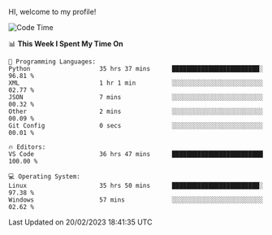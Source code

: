 HI, welcome to my profile!
<!--START_SECTION:waka-->
![Code Time](http://img.shields.io/badge/Code%20Time-548%20hrs%2030%20mins-blue)

📊 **This Week I Spent My Time On** 

```text
💬 Programming Languages: 
Python                   35 hrs 37 mins      ████████████████████████░   96.81 % 
XML                      1 hr 1 min          ░░░░░░░░░░░░░░░░░░░░░░░░░   02.77 % 
JSON                     7 mins              ░░░░░░░░░░░░░░░░░░░░░░░░░   00.32 % 
Other                    2 mins              ░░░░░░░░░░░░░░░░░░░░░░░░░   00.09 % 
Git Config               0 secs              ░░░░░░░░░░░░░░░░░░░░░░░░░   00.01 % 

🔥 Editors: 
VS Code                  36 hrs 47 mins      █████████████████████████   100.00 % 

💻 Operating System: 
Linux                    35 hrs 50 mins      ████████████████████████░   97.38 % 
Windows                  57 mins             ░░░░░░░░░░░░░░░░░░░░░░░░░   02.62 % 

```


 Last Updated on 20/02/2023 18:41:35 UTC
<!--END_SECTION:waka-->
